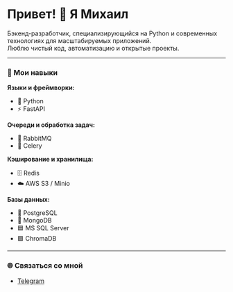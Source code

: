 # Привет! 👋 Я Михаил

Бэкенд-разработчик, специализирующийся на Python и современных технологиях для масштабируемых приложений.  
Люблю чистый код, автоматизацию и открытые проекты.  

---

### 🔧 Мои навыки

**Языки и фреймворки:**
- 🐍 Python
- ⚡ FastAPI

**Очереди и обработка задач:**
- 🐇 RabbitMQ
- 🍯 Celery

**Кэширование и хранилища:**
- 🗄️ Redis
- ☁️ AWS S3 / Minio

**Базы данных:**
- 🐘 PostgreSQL
- 🍃 MongoDB
- 🟦 MS SQL Server
- 🟪 ChromaDB

---

### 🌐 Связаться со мной

- [Telegram](https://t.me/lonelymaple)
